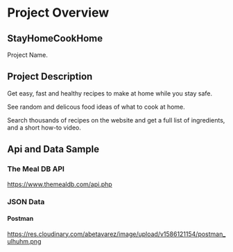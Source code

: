# Project Overview

## StayHomeCookHome
Project Name.

## Project Description

Get easy, fast and healthy recipes to make at home while you stay safe. 

See random and delicous food ideas of what to cook at home.

Search thousands of recipes on the website and get a full list of ingredients, and a short how-to video.

## Api and Data Sample

### The Meal DB API

https://www.themealdb.com/api.php

### JSON Data

#### Postman
https://res.cloudinary.com/abetavarez/image/upload/v1586121154/postman_ulhuhm.png


